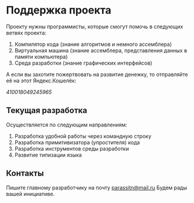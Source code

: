# Поддержка проекта

Проекту нужны программисты, которые смогут помочь в следующих ветвях проекта:
1. Компилятор кода (знание алгоритмов и немного ассемблера)
2. Виртуальная машина (знание ассемблера, представления данных в памяти компьютера)
3. Среда разработки (знание графических интерфейсов)

А если вы захотите пожертвовать на развитие денежку, то отправляйте её на этот
Яндекс.Кошелёк:

*410018049245965*

## Текущая разработка 
Осуществляется по следующим направлениям:
1. Разработка удобной работы через командную строку
2. Разработка примитивизатора (упростителя) кода
3. Разработка инструментов среды разработки
4. Развитие типизации языка

## Контакты
Пишите главному разработчику на почту parassitn@mail.ru
Будем рады вашей инициативе.
